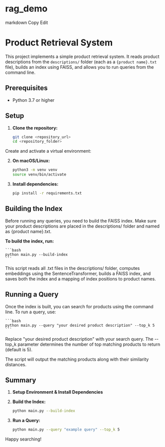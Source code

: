# rag_demo


markdown
Copy
Edit
# Product Retrieval System

This project implements a simple product retrieval system. It reads product descriptions from the `descriptions/` folder (each as a `{product name}.txt` file), builds an index using FAISS, and allows you to run queries from the command line.

## Prerequisites

- Python 3.7 or higher

## Setup

1. **Clone the repository:**

   ```bash
   git clone <repository_url>
   cd <repository_folder>
   ```

Create and activate a virtual environment:

2. **On macOS/Linux:**

    ```bash
    python3 -m venv venv
    source venv/bin/activate
    ```

3. **Install dependencies:**

    ```bash
    pip install -r requirements.txt
    ```

## Building the Index
Before running any queries, you need to build the FAISS index. Make sure your product descriptions are placed in the descriptions/ folder and named as {product name}.txt.

**To build the index, run:**

    ```bash 
    python main.py --build-index
    ```

This script reads all .txt files in the descriptions/ folder, computes embeddings using the SentenceTransformer, builds a FAISS index, and saves both the index and a mapping of index positions to product names.

## Running a Query
Once the index is built, you can search for products using the command line. 
To run a query, use:

    ```bash
    python main.py --query "your desired product description" --top_k 5
    ```

Replace "your desired product description" with your search query.
The --top_k parameter determines the number of top matching products to return (default is 5).

The script will output the matching products along with their similarity distances.

## Summary
1. **Setup Environment & Install Dependencies**
2. **Build the Index:**

    ```bash
    python main.py --build-index
    ```

3. **Run a Query:**

    ```bash
    python main.py --query "example query" --top_k 5
    ```


Happy searching!